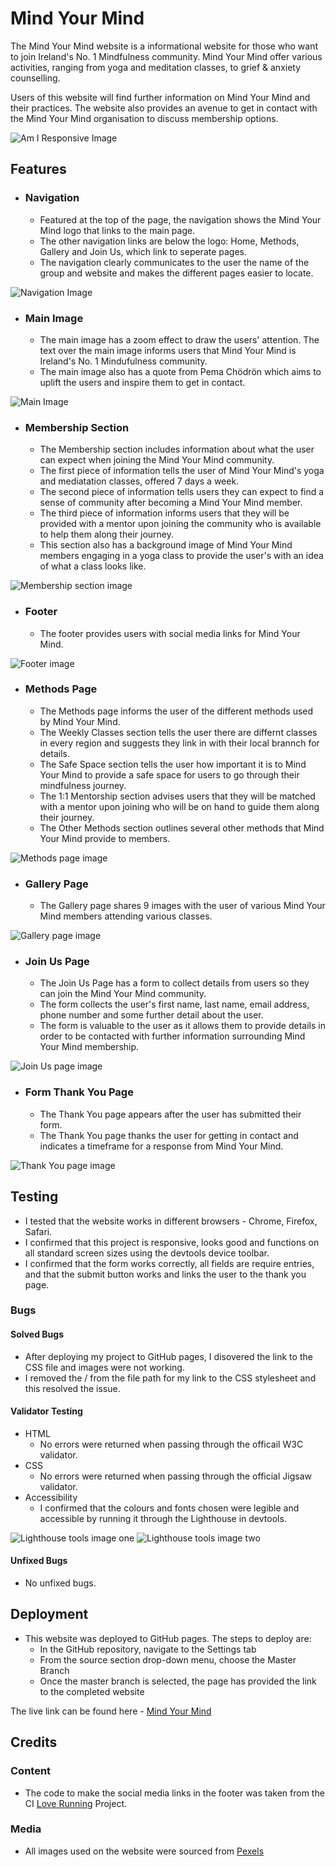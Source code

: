 # Mind Your Mind

The Mind Your Mind website is a informational website for those who want to join Ireland's No. 1 Mindfulness community. Mind Your Mind offer various activities, ranging from yoga and meditation classes, to grief & anxiety counselling.

Users of this website will find further information on Mind Your Mind and their practices. The website also provides an avenue to get in contact with the Mind Your Mind organisation to discuss membership options.

![Am I Responsive Image](/assets/images/amiresponsive.PNG)

## Features

- ### Navigation
    - Featured at the top of the page, the navigation shows the Mind Your Mind logo that links to the main page.
    - The other navigation links are below the logo: Home, Methods, Gallery and Join Us, which link to seperate pages.
    - The navigation clearly communicates to the user the name of the group and website and makes the different pages easier to locate.

![Navigation Image](/assets/images/navigation.PNG)

- ### Main Image
    - The main image has a zoom effect to draw the users' attention. The text over the main image informs users that Mind Your Mind is Ireland's No. 1 Mindufulness community.
    - The main image also has a quote from Pema Chödrön which aims to uplift the users and inspire them to get in contact.

![Main Image](/assets/images/mainimage.PNG)

- ### Membership Section
    - The Membership section includes information about what the user can expect when joining the Mind Your Mind community.
    - The first piece of information tells the user of Mind Your Mind's yoga and mediatation classes, offered 7 days a week. 
    - The second piece of information tells users they can expect to find a sense of community after becoming a Mind Your Mind member.
    - The third piece of information informs users that they will be provided with a mentor upon joining the community who is available to help them along their journey.
    - This section also has a background image of Mind Your Mind members engaging in a yoga class to provide the user's with an idea of what a class looks like.

![Membership section image](/assets/images/membership.PNG)

- ### Footer
    - The footer provides users with social media links for Mind Your Mind.

![Footer image](/assets/images/footer.PNG)

- ### Methods Page
    - The Methods page informs the user of the different methods used by Mind Your Mind.
    - The Weekly Classes section tells the user there are differnt classes in every region and suggests they link in with their local brannch for details.
    - The Safe Space section tells the user how important it is to Mind Your Mind to provide a safe space for users to go through their mindfulness journey.
    - The 1:1 Mentorship section advises users that they will be matched with a mentor upon joining who will be on hand to guide them along their journey.
    - The Other Methods section outlines several other methods that Mind Your Mind provide to members.

![Methods page image](/assets/images/methodspage.PNG)

- ### Gallery Page
    - The Gallery page shares 9 images with the user of various Mind Your Mind members attending various classes.

![Gallery page image](/assets/images/gallery.PNG)

- ### Join Us Page
    - The Join Us Page has a form to collect details from users so they can join the Mind Your Mind community.
    - The form collects the user's first name, last name, email address, phone number and some further detail about the user.
    - The form is valuable to the user as it allows them to provide details in order to be contacted with further information surrounding Mind Your Mind membership.

![Join Us page image](/assets/images/joinuspage.PNG)

- ### Form Thank You Page
    - The Thank You page appears after the user has submitted their form.
    - The Thank You page thanks the user for getting in contact and indicates a timeframe for a response from Mind Your Mind.

![Thank You page image](/assets/images/thankyoupage.PNG)

## Testing
- I tested that the website works in different browsers - Chrome, Firefox, Safari.
- I confirmed that this project is responsive, looks good and functions on all standard screen sizes using the devtools device toolbar.
- I confirmed that the form works correctly, all fields are require entries, and that the submit button works and links the user to the thank you page.

### Bugs
#### Solved Bugs
- After deploying my project to GitHub pages, I disovered the link to the CSS file and images were not working.
- I removed the / from the file path for my link to the CSS stylesheet and this resolved the issue.

#### Validator Testing
- HTML
    - No errors were returned when passing through the officail W3C validator.
- CSS
    - No errors were returned when passing through the official Jigsaw validator.
- Accessibility
    - I confirmed that the colours and fonts chosen were legible and accessible by running it through the Lighthouse in devtools.

![Lighthouse tools image one](/assets/images/performance1.PNG)
![Lighthouse tools image two](/assets/images/performance2.PNG)

#### Unfixed Bugs
- No unfixed bugs.

## Deployment
- This website was deployed to GitHub pages. The steps to deploy are:
    - In the GitHub repository, navigate to the Settings tab
    - From the source section drop-down menu, choose the Master Branch
    - Once the master branch is selected, the page has provided the link to the completed website

The live link can be found here - [Mind Your Mind](https://siobhaing.github.io/mind-your-mind/index.html)

## Credits

### Content
- The code to make the social media links in the footer was taken from the CI [Love Running](https://github.com/Code-Institute-Org/love-running-2.0) Project.

### Media
- All images used on the website were sourced from [Pexels](https://www.pexels.com/)



